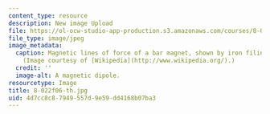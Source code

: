 ```yaml
---
content_type: resource
description: New image Upload
file: https://ol-ocw-studio-app-production.s3.amazonaws.com/courses/8-022-physics-ii-electricity-and-magnetism-fall-2006/4d7cc8c87949557d9e59dd4168b07ba3_8-022f06-th.jpg
file_type: image/jpeg
image_metadata:
  caption: Magnetic lines of force of a bar magnet, shown by iron filings on paper.
    (Image courtesy of [Wikipedia](http://www.wikipedia.org/).)
  credit: ''
  image-alt: A magnetic dipole.
resourcetype: Image
title: 8-022f06-th.jpg
uid: 4d7cc8c8-7949-557d-9e59-dd4168b07ba3
---
```

